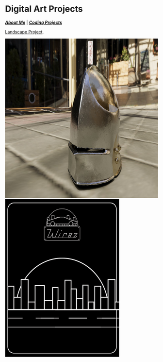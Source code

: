 # Digital Art Projects

[***About Me***](./README.md) | [***Coding Projects***](./coding.md)


[Landscape Project](./assets/img/Landscape.mp4).

<img src="./assets/img/torres_helmFront.jpg" width="921" height="525">

<img src="./assets/img/Final-Project-gif.gif" width="376" height="520">

